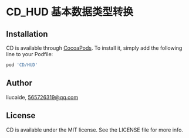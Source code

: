 # CD_HUD 基本数据类型转换

## Installation

CD is available through [CocoaPods](https://cocoapods.org). To install
it, simply add the following line to your Podfile:

```ruby
pod 'CD/HUD'
```


## Author

liucaide, 565726319@qq.com

## License

CD is available under the MIT license. See the LICENSE file for more info.
